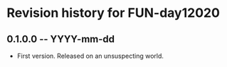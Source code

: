 # Revision history for FUN-day12020

## 0.1.0.0 -- YYYY-mm-dd

* First version. Released on an unsuspecting world.
